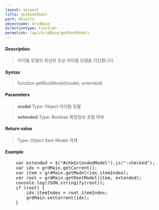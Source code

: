 ```yaml
---
layout: apipost
title: getRootModel
part: Objects
objectname: GridBase
directiontype: Function
permalink: /api/GridBase/getRootModel/
---
```



#### Description

> 아이템 모델의 최상위 조상 아이템 모델을 리턴합니다.

#### Syntax

> function getRootModel(model, extended)

#### Parameters

> **model**
> Type: Object
> 아이템 모델

> **extended**
> Type: Boolean
> 확장정보 포함 여부

#### Return value

> Type: Object
> Item Model 객체

#### Example

<pre class="prettyprint">
    var extended = $("#chkExtendedModel").is(":checked");
    var idx = grdMain.getCurrent();
    var item = grdMain.getModel(idx.itemIndex);
    var root = grdMain.getRootModel(item, extended);
    console.log(JSON.stringify(root));
    if (root) {
        idx.itemIndex = root.itemIndex;
        grdMain.setCurrent(idx);
    }
</pre>


